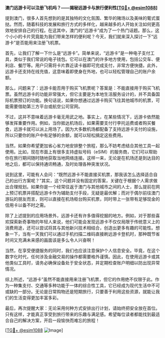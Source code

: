 **澳门远游卡可以注册飞机吗？——揭秘远游卡与旅行便利性[[TG💪+ @esim1088](https://t.me/s/esim1088)]**

提到澳门，很多人首先想到的是其独特的文化氛围、繁华的赌场以及美味的葡式蛋挞。然而，随着科技的发展和旅行方式的多样化，越来越多的人开始关注如何更高效地安排自己的行程。在这其中，澳门的“远游卡”成为了一个热门话题。那么，这个小小的卡片究竟能为我们带来怎样的便利呢？今天，我们就来深入探讨一下“远游卡”是否能用来注册飞机票。

首先，让我们了解一下什么是“远游卡”。简单来说，“远游卡”是一种电子支付工具，类似于我们常说的电子钱包。它可以在澳门的许多地方使用，包括公交车、便利店、餐厅等。用户只需将卡片靠近读卡器即可完成支付，非常方便快捷。此外，远游卡还支持在线充值，这意味着即使身在外地，也可以轻松管理自己的账户余额。

那么，问题来了：远游卡能否用于购买飞机票呢？答案是：不能直接用于购买飞机票。虽然远游卡的功能非常强大，但它主要是为本地生活服务设计的，并不具备国际机票预订的功能。换句话说，如果你想通过远游卡购买飞往其他城市的机票，可能需要借助第三方平台或航空公司官网。

不过，这并不意味着远游卡毫无用武之地。事实上，在某些情况下，远游卡依然能够发挥重要作用。例如，当你抵达机场后，如果需要支付行李托运费或者购买餐食，远游卡就可以派上用场了。因为大多数机场都配备了支持远游卡支付的设施，所以只要你的账户中有足够的余额，就可以轻松搞定这些费用。

当然，如果你希望更加省心省力地安排整个旅程，那么不妨考虑结合其他工具一起使用。比如，现在市面上有很多支持虚拟号码（eSIM）的服务商，它们可以帮助你在旅行期间随时随地获取当地网络连接。这样一来，无论是在机场还是到达目的地之后，都可以保持通讯畅通，及时处理各种突发状况。

说到这里，可能有人会问：“既然远游卡不能直接买机票，那我该怎么选择适合自己的出行方案呢？”其实，这个问题并没有固定的答案，关键在于根据个人需求做出合理规划。如果你是一个经常往返于澳门与其他城市之间的人士，那么提前在网上预订机票并搭配远游卡作为辅助支付手段，无疑是最优解；而对于偶尔前往澳门游玩的朋友而言，则可以直接在机场柜台购买机票，同时带上一张带有足够现金的信用卡以备不时之需。

除了上述提到的应用场景外，远游卡还有许多值得挖掘的地方。例如，对于那些喜欢探索新奇事物的年轻人来说，他们可能会发现远游卡不仅仅局限于传统意义上的消费用途，还可以尝试将其与其他新兴技术相结合，创造出更多有趣的可能性。想象一下，当有一天我们可以通过手机扫描二维码直接刷远游卡登机时，那种既节省时间又充满未来感的画面该是多么令人兴奋啊！

当然，在享受便捷服务的同时，我们也应该注意保护个人信息安全。毕竟，在这个数字化时代，任何涉及金融交易的操作都需要格外谨慎。因此，在使用远游卡或其他类似工具时，请务必确保设备处于安全状态，并定期检查账户明细以防出现异常情况。

综上所述，“远游卡”虽然不能直接用来注册飞机票，但它的作用绝不仅限于此。作为一种集支付、交通等多种功能于一体的综合性工具，它已经成为现代生活中不可或缺的一部分。无论是日常购物还是短期旅行，只要善于利用这些资源，就能让我们的生活变得更加丰富多彩。

最后，再次提醒大家：无论采用何种方式安排出行计划，请始终把安全放在首位。只有这样，才能真正享受到旅行带来的乐趣与满足感。希望每位读者都能找到最适合自己的解决方案，开启一段愉快而难忘的旅程！

[[TG💪+ @esim1088](https://t.me/s/esim1088) ![Image](https://i.postimg.cc/4NQfJmqS/Snipaste-2025-05-13-00-14-12.png)]